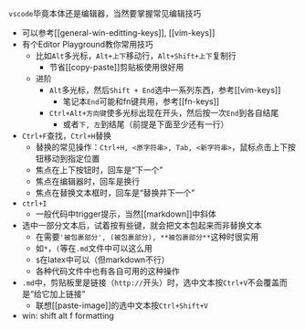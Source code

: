 `vscode`毕竟本体还是编辑器，当然要掌握常见编辑技巧
- 可以参考[[general-win-editting-keys]], [[vim-keys]]
- 有个Editor Playground教你常用技巧
  - 比如`Alt`多光标，`Alt+上下`移动行，`Alt+Shift+上下`复制行
    - 节省[[copy-paste]]剪贴板使用很好用
  - 进阶
    - `Alt`多光标，然后`Shift + End`选中一系列东西，参考[[vim-keys]]
      - 笔记本`End`可能和fn键共用，参考[[fn-keys]]
    - `Ctrl+Alt+方向键`使多光标出现在开头，然后按一次`End`到各自结尾
      - 或者`下, 左`到结尾（前提是下面至少还有一行）
- `Ctrl+F`查找，`Ctrl+H`替换
  - 替换的常见操作：`Ctrl+H, <原字符串>, Tab, <新字符串>`，鼠标点击上下按钮移动到指定位置
  - 焦点在上下按钮时，回车是“下一个”
  - 焦点在编辑器时，回车是换行
  - 焦点在替换文本框时，回车是“替换并下一个”
- `ctrl+I`
  - 一般代码中trigger提示，当然[[markdown]]中斜体
- 选中一部分文本后，试着按有些键，就会把文本包起来而非替换文本
  - 在需要`'被包裹部分', (被包裹部分), **被包裹部分**`这种时很实用
  - 如`*`，`(`等在`.md`文件中可以这么用
  - `$`在latex中可以（但markdown不行）
  - 各种代码文件中也有各自可用的这种操作
- `.md`中，剪贴板里是链接（`http://`开头）时，选中文本按`Ctrl+V`不会覆盖而是“给它加上链接”
  - 联想[[paste-image]]的选中文本按`Ctrl+Shift+V`
- win: shift alt f formatting